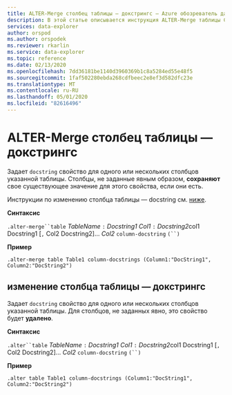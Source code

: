 ```yaml
---
title: ALTER-Merge столбец таблицы — докстрингс — Azure обозреватель данных | Документация Майкрософт
description: В этой статье описывается инструкция ALTER-Merge таблицы Column-докстрингс в Azure обозреватель данных.
services: data-explorer
author: orspod
ms.author: orspodek
ms.reviewer: rkarlin
ms.service: data-explorer
ms.topic: reference
ms.date: 02/13/2020
ms.openlocfilehash: 7dd36181be1140d3960369b1c8a5284ed55e48f5
ms.sourcegitcommit: 1faf502280ebda268cdfbeec2e8ef3d582dfc23e
ms.translationtype: MT
ms.contentlocale: ru-RU
ms.lasthandoff: 05/01/2020
ms.locfileid: "82616496"
---
```

# <a name="alter-merge-table-column-docstrings"></a>ALTER-Merge столбец таблицы — докстрингс

Задает `docstring` свойство для одного или нескольких столбцов указанной таблицы. Столбцы, не заданные явным образом, **сохраняют** свое существующее значение для этого свойства, если они есть.

Инструкции по изменению столбца таблицы — docstring см. [ниже](#alter-table-column-docstrings).

**Синтаксис**

`.alter-merge``table` *TableName* `:` *Docstring1* *Col1* `:` *Docstring2*col1 Docstring1 [`,` Col2 Docstring2]... *Col2* `column-docstring` `(``)`

**Пример** 

```kusto
.alter-merge table Table1 column-docstrings (Column1:"DocString1", Column2:"DocString2")
```

## <a name="alter-table-column-docstrings"></a>изменение столбца таблицы — докстрингс

Задает `docstring` свойство для одного или нескольких столбцов указанной таблицы. Для столбцов, не заданных явно, это свойство будет **удалено**.

**Синтаксис**

`.alter``table` *TableName* `:` *Docstring1* *Col1* `:` *Docstring2*col1 Docstring1 [`,` Col2 Docstring2]... *Col2* `column-docstring` `(``)`

**Пример** 

```kusto
.alter table Table1 column-docstrings (Column1:"DocString1", Column2:"DocString2")
```
